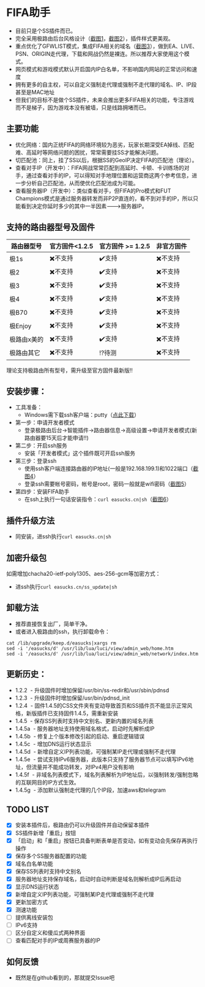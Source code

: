 # FIFA助手
- 目前只是个SS插件而已。
- 完全采用极路由后台风格设计（[截图1](screenshots/01.home.png)，[截图2](screenshots/02.config.png)），插件样式更美观。
- 重点优化了GFWLIST模式，集成FIFA相关的域名（[截图3](screenshots/03.mylist.png)），做到EA、LIVE、PSN、ORIGIN走代理，下载和网战仍然是裸连。所以推荐大家使用这个模式。
- 网页模式和游戏模式默认开启国内IP白名单，不影响国内网站的正常访问和速度
- 拥有更多的自主权，可以自定义强制走代理或强制不走代理的域名、IP、IP段甚至是MAC地址
- 但我们的目标不是做个SS插件，未来会推出更多FIFA相关的功能，专注游戏而不是梯子，因为游戏本没有被墙，只是线路拥堵而已。

## 主要功能
- 优化网络：国内正统FIFA的网络环境较为恶劣，玩家长期深受EA掉线、匹配难、高延时等网络问题的困扰，常常需要挂SS才能解决问题。
- 切匹配池：同上，挂了SS以后，根据SS的GeoIP决定FIFA的匹配池（理论）。
- 查看对手IP（开发中）：FIFA网战常常匹配到高延时、卡顿、卡训练场的对手，通过查看对手的IP，可以得知对手地理位置和运营商这两个参考信息，进一步分析自己匹配池，从而使优化匹配池成为可能。
- 查看服务器IP（开发中）：类似查看对手，但FIFA的Pro模式和FUT Champions模式是通过服务器转发而非P2P直连的，看不到对手的IP，所以只能看到决定你延时多少的其中一半因素--->服务器IP。

## 支持的路由器型号及固件
路由器型号 | 官方固件<1.2.5 | 官方固件 >= 1.2.5 | 非官方固件 |
------------ | ------------- | ------------- | ------------- |
极1s | :heavy_multiplication_x:不支持 | :heavy_check_mark:支持 | :heavy_multiplication_x:不支持 |
极2 | :heavy_multiplication_x:不支持 | :heavy_check_mark:支持 | :heavy_multiplication_x:不支持 |
极3 | :heavy_multiplication_x:不支持 | :heavy_check_mark:支持 | :heavy_multiplication_x:不支持 |
极4 | :heavy_multiplication_x:不支持 | :heavy_check_mark:支持 | :heavy_multiplication_x:不支持 |
极B70 | :heavy_multiplication_x:不支持 | :heavy_check_mark:支持 | :heavy_multiplication_x:不支持 |
极Enjoy | :heavy_multiplication_x:不支持 | :heavy_check_mark:支持 | :heavy_multiplication_x:不支持 |
极路由x美的 | :heavy_multiplication_x:不支持 | :heavy_check_mark:支持 | :heavy_multiplication_x:不支持 |
极路由其它 | :heavy_multiplication_x:不支持 | :interrobang:待测 | :heavy_multiplication_x:不支持 |

理论支持极路由所有型号，需升级至官方固件最新版:bangbang: 

## 安装步骤：
- 工具准备：
  - Windows需下载ssh客户端：putty（[点此下载](https://the.earth.li/~sgtatham/putty/latest/w32/putty.exe)）
- 第一步：申请开发者模式
  - 登录极路由后台->智能插件->路由器信息->高级设置->申请开发者模式(新路由器要15天后才能申请:bangbang:)
- 第二步：开启ssh服务
  - 安装「开发者模式」这个插件既可开启ssh服务
- 第三步：登录ssh
  - 使用ssh客户端连接路由器的IP地址(一般是192.168.199.1)和1022端口（[截图4](screenshots/04.putty.png)）
  - 登录ssh需要帐号密码，帐号是root，密码一般就是wifi密码（[截图5](screenshots/05.login.png)）
- 第四步：安装FIFA助手
  - 在ssh上执行一句话安装指令：`curl easucks.cn|sh`（[截图6](screenshots/06.install.png)）
  
## 插件升级方法
- 同安装，进ssh执行`curl easucks.cn|sh`

## 加密升级包
如需增加chacha20-ietf-poly1305、aes-256-gcm等加密方式：
- 进ssh执行`curl easucks.cn/ss_update|sh`

## 卸载方法
- 推荐直接恢复出厂，简单干净。
- 或者进入极路由的ssh，执行卸载命令：
```
cat /lib/upgrade/keep.d/easucks|xargs rm
sed -i '/easucks/d' /usr/lib/lua/luci/view/admin_web/home.htm
sed -i '/easucks/d' /usr/lib/lua/luci/view/admin_web/network/index.htm
```

## 更新历史：
- 1.2.2
  - 升级固件时增加保留/usr/bin/ss-redir和/usr/sbin/pdnsd
- 1.2.3
  - 升级固件时增加保留/usr/bin/pdnsd_init
- 1.2.4
  - 固件1.4.5的CSS文件夹有变动导致首页和SS插件页不能显示正常风格，新版插件已支持固件1.4.5，需重新安装
- 1.4.5
  - 保存SS列表时支持中文别名、更新内置的域名列表
- 1.4.5a
  - 服务器地址支持使用域名格式，启动时先解析成IP
- 1.4.5b
  - 修复上个版本修改引起的启动、重启逻辑错误
- 1.4.5c
  - 增加DNS运行状态显示
- 1.4.5d
  - 新增自定义IP列表功能，可强制某IP走代理或强制不走代理
- 1.4.5e
  - 尝试支持IPv6服务器，此版本只支持了服务器节点可以填写IPv6地址，但流量并不能成功转发，对IPv4用户没有影响
- 1.4.5f
  - 非域名列表模式下，域名列表解析为IP地址后，以强制转发/强制忽略的互联网目的IP方式生效。
- 1.4.5g
  - 添加默认强制走代理的几个IP段，加速aws和telegram

## TODO LIST
- [x] 安装本插件后，极路由仍可以升级固件并自动保留本插件
- [x] SS插件新增「重启」按钮
- [x] 「启动」和「重启」按钮已具备判断表单是否变动，如有变动会先保存再执行操作
- [x] 保存多个SS服务器配置的功能
- [x] 域名白名单功能
- [x] 保存SS列表时支持中文别名
- [x] 服务器地址支持保存域名，启动时自动判断是域名则解析成IP后再启动
- [x] 显示DNS运行状态
- [x] 新增自定义IP列表功能，可强制某IP走代理或强制不走代理
- [x] 更新加密方式
- [x] 测速功能
- [ ] 提供离线安装包
- [ ] IPv6支持
- [ ] 区分自定义和傻瓜式两种界面
- [ ] 查看匹配对手的IP或周赛服务器的IP

## 如何反馈
- 既然是在github看到的，那就提交Issue吧
